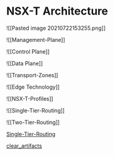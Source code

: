 # NSX-T Architecture
![[Pasted image 20210722153255.png]]

![[Management-Plane]]

![[Control Plane]]

![[Data Plane]]

![[Transport-Zones]]

![[Edge Technology]]

![[NSX-T-Profiles]]

![[Single-Tier-Routing]]

![[Two-Tier-Routing]]

[Single-Tier-Routing](Single-Tier-Routing.md)

[clear_artifacts](clear_artifacts.md)
